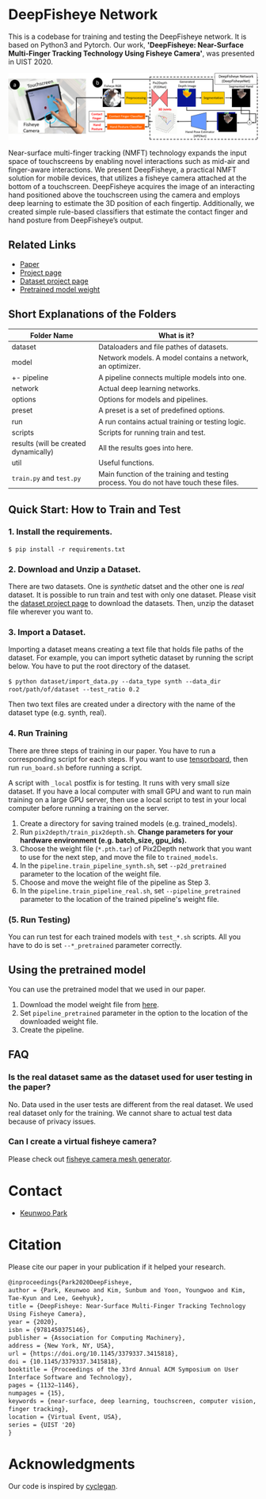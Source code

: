 # DeepFisheye Network
This is a codebase for training and testing the DeepFisheye network. It is based on Python3 and Pytorch.
Our work, **'DeepFisheye: Near-Surface Multi-Finger Tracking Technology Using Fisheye Camera'**, was presented in UIST 2020.

![technical concept](technical_concept.png)

Near-surface multi-finger tracking (NMFT) technology expands the input space of touchscreens by enabling novel interactions such as mid-air and finger-aware interactions. We present DeepFisheye, a practical NMFT solution for mobile devices, that utilizes a fisheye camera attached at the bottom of a touchscreen. DeepFisheye acquires the image of an interacting hand positioned above the touchscreen using the camera and employs deep learning to estimate the 3D position of each fingertip. Additionally, we created simple rule-based classifiers that estimate the contact finger and hand posture from DeepFisheye’s output.

## Related Links
- [Paper](https://dl.acm.org/doi/abs/10.1145/3379337.3415818)
- [Project page](http://kwpark.io/deepfisheye)
- [Dataset project page](https://github.com/KeunwooPark/DeepFisheyeDataset)
- [Pretrained model weight](https://drive.google.com/file/d/1C_kbaw1Ull4D_JHgDkhrLwdjCITzj-8E/view?usp=sharing)

## Short Explanations of the Folders

|Folder Name|What is it?|
|-------------|-------------|
|dataset | Dataloaders and file pathes of datasets.|
|model | Network models. A model contains a network, an optimizer. |
| +- pipeline | A pipeline connects multiple models into one.|
|network | Actual deep learning networks.|
|options | Options for models and pipelines. |
|preset| A preset is a set of predefined options.|
|run| A run contains actual training or testing logic.|
|scripts| Scripts for running train and test.|
|results (will be created dynamically)| All the results goes into here.|
|util| Useful functions. |
|```train.py``` and ```test.py``` | Main function of the training and testing process. You do not have touch these files.|


## Quick Start: How to Train and Test
### 1. Install the requirements.

```shell
$ pip install -r requirements.txt
```

### 2. Download and Unzip a Dataset.

There are two datasets. One is *synthetic* datset and the other one is *real* dataset. It is possible to run train and test with only one dataset. Please visit the [dataset project page](https://github.com/KeunwooPark/DeepFisheyeDataset) to download the datasets. Then, unzip the dataset file wherever you want to.


### 3. Import a Dataset.

Importing a dataset means creating a text file that holds file paths of the dataset. For example, you can import sythetic dataset by running the script below. You have to put the root directory of the dataset.

```shell
$ python dataset/import_data.py --data_type synth --data_dir root/path/of/dataset --test_ratio 0.2
```

Then two text files are created under a directory with the name of the dataset type (e.g. synth, real).

### 4. Run Training

There are three steps of training in our paper. You have to run a corresponding script for each steps. If you want to use [tensorboard](https://www.tensorflow.org/tensorboard), then run ```run_board.sh``` before running a script.

A script with ```_local``` postfix is for testing. It runs with very small size dataset. If you have a local computer with small GPU and want to run main training on a large GPU server, then use a local script to test in your local computer before running a training on the server.

1. Create a directory for saving trained models (e.g. trained_models).
2. Run ```pix2depth/train_pix2depth.sh```. **Change parameters for your hardware environment (e.g. batch_size, gpu_ids).**
3. Choose the weight file (```*.pth.tar```) of Pix2Depth network that you want to use for the next step, and move the file to ```trained_models```.
4. In the ```pipeline.train_pipeline_synth.sh```, set ```--p2d_pretrained``` parameter to the location of the weight file.
5. Choose and move the weight file of the pipeline as Step 3.
6. In the ```pipeline.train_pipeline_real.sh```, set ```--pipeline_pretrained``` parameter to the location of the trained pipeline's weight file.

### (5. Run Testing)

You can run test for each trained models with ```test_*.sh``` scripts. All you have to do is set ```--*_pretrained``` parameter correctly.

## Using the pretrained model
You can use the pretrained model that we used in our paper.
1. Download the model weight file from [here](https://drive.google.com/file/d/1C_kbaw1Ull4D_JHgDkhrLwdjCITzj-8E/view?usp=sharing).
2. Set ```pipeline_pretrained``` parameter in the option to the location of the downloaded weight file.
3. Create the pipeline.

## FAQ

### Is the real dataset same as the dataset used for user testing in the paper?
No. Data used in the user tests are different from the real dataset. We used real dataset only for the training. We cannot share to actual test data because of privacy issues.

### Can I create a virtual fisheye camera?
Please check out [fisheye camera mesh generator](https://github.com/KeunwooPark/fisheye_mesh_generator).

# Contact
- [Keunwoo Park](http://kwpark.io)

# Citation
Please cite our paper in your publication if it helped your research.

```
@inproceedings{Park2020DeepFisheye,
author = {Park, Keunwoo and Kim, Sunbum and Yoon, Youngwoo and Kim, Tae-Kyun and Lee, Geehyuk},
title = {DeepFisheye: Near-Surface Multi-Finger Tracking Technology Using Fisheye Camera},
year = {2020},
isbn = {9781450375146},
publisher = {Association for Computing Machinery},
address = {New York, NY, USA},
url = {https://doi.org/10.1145/3379337.3415818},
doi = {10.1145/3379337.3415818},
booktitle = {Proceedings of the 33rd Annual ACM Symposium on User Interface Software and Technology},
pages = {1132–1146},
numpages = {15},
keywords = {near-surface, deep learning, touchscreen, computer vision, finger tracking},
location = {Virtual Event, USA},
series = {UIST '20}
}
```

# Acknowledgments
Our code is inspired by [cyclegan](https://github.com/junyanz/pytorch-CycleGAN-and-pix2pix).
